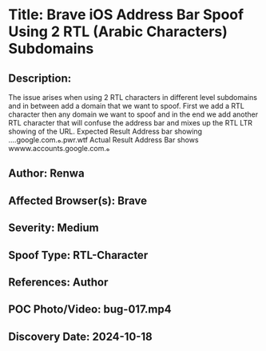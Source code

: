 # Title: Brave iOS Address Bar Spoof Using 2 RTL (Arabic Characters) Subdomains

## Description: 
The issue arises when using 2 RTL characters in different level subdomains and in between add a domain that we want to spoof. First we add a RTL character then any domain we want to spoof and in the end we add another RTL character that will confuse the address bar and mixes up the RTL LTR showing of the URL.
Expected Result
Address bar showing ....google.com.ە.pwr.wtf
Actual Result
Address Bar shows wwww.accounts.google.com.ە

## Author: Renwa

## Affected Browser(s): Brave

## Severity: Medium

## Spoof Type: RTL-Character

## References: Author

## POC Photo/Video: bug-017.mp4

## Discovery Date: 2024-10-18

